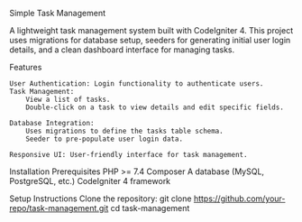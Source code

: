 Simple Task Management

A lightweight task management system built with CodeIgniter 4. This project uses migrations for database setup, seeders for generating initial user login details, and a clean dashboard interface for managing tasks.

Features

    User Authentication: Login functionality to authenticate users.
    Task Management:
        View a list of tasks.
        Double-click on a task to view details and edit specific fields.

    Database Integration:
        Uses migrations to define the tasks table schema.
        Seeder to pre-populate user login data.

    Responsive UI: User-friendly interface for task management.


Installation
    Prerequisites
        PHP >= 7.4
        Composer
        A database (MySQL, PostgreSQL, etc.)
        CodeIgniter 4 framework

Setup Instructions
Clone the repository:
    git clone https://github.com/your-repo/task-management.git
    cd task-management